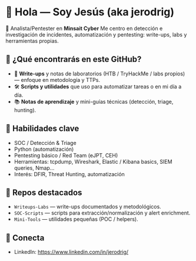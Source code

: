 # 👋 Hola — Soy Jesús (aka **jerodrig**)

🔐 Analista/Pentester en **Minsait Cyber** 
Me centro en detección e investigación de incidentes, automatización y pentesting: write-ups, labs y herramientas propias.

## 🧭 ¿Qué encontrarás en este GitHub?
- 📝 **Write-ups** y notas de laboratorios (HTB / TryHackMe / labs propios) — enfoque en metodología y TTPs.
- 🛠️ **Scripts y utilidades** que uso para automatizar tareas o en mi día a día.  
- 📚 **Notas de aprendizaje** y mini-guías técnicas (detección, triage, hunting).

## 🔧 Habilidades clave
- SOC / Detección & Triage
- Python (automatización)
- Pentesting básico / Red Team (eJPT, CEH)
- Herramientas: tcpdump, Wireshark, Elastic / Kibana basics, SIEM queries, Nmap...
- Interés: DFIR, Threat Hunting, automatización

## 📌 Repos destacados
- `Writeups-Labs` — write-ups documentados y metodológicos.  
- `SOC-Scripts` — scripts para extracción/normalización y alert enrichment.  
- `Mini-Tools` — utilidades pequeñas (POC / helpers).

## 🔗 Conecta
- LinkedIn: https://www.linkedin.com/in/jerodrig/
